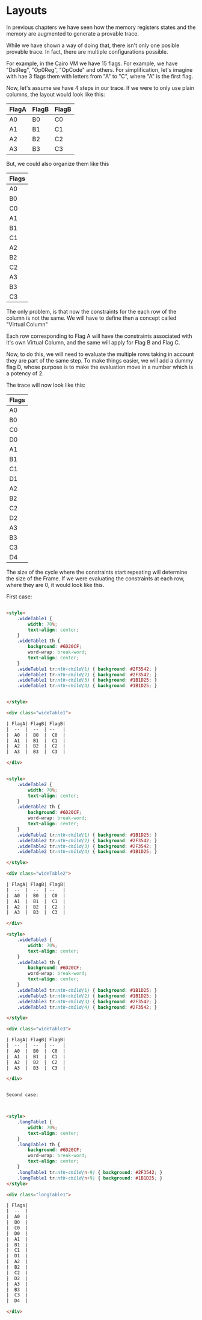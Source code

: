# Layouts

In previous chapters we have seen how the memory registers states and the memory are augmented to generate a provable trace. 

While we have shown a way of doing that, there isn't only one posible provable trace. In fact, there are multiple configurations possible. 

For example, in the Cairo VM we have 15 flags. For example, we have "DstReg", "Op0Reg", "OpCode" and others. For simplification, let's imagine with hae 3 flags them with letters from "A" to "C", where "A" is the first flag. 

Now, let's assume we have 4 steps in our trace. If we were to only use plain columns, the layout would look like this:

| FlagA| FlagB| FlagB|
|  --  |  --  | --   |
|  A0  |  B0  |  C0  |
|  A1  |  B1  |  C1  |
|  A2  |  B2  |  C2  |
|  A3  |  B3  |  C3  |

But, we could also organize them like this

| Flags|
|  --  |
|  A0  |
|  B0  |
|  C0  |
|  A1  |
|  B1  |
|  C1  |
|  A2  |
|  B2  |
|  C2  |
|  A3  |
|  B3  |
|  C3  |

The only problem, is that now the constraints for the each row of the column is not the same. We will have to define then a concept called "Virtual Column"

Each row corresponding to Flag A will have the constraints associated with it's own Virtual Column, and the same will apply for Flag B and Flag C.

Now, to do this, we will need to evaluate the multiple rows taking in account they are part of the same step. To make things easier, we will add a dummy flag D, whose purpose is to make the evaluation move in a number which is a potency of 2. 


The trace will now look like this:


| Flags|
|  --  |
|  A0  |
|  B0  |
|  C0  |
|  D0  |
|  A1  |
|  B1  |
|  C1  |
|  D1  |
|  A2  |
|  B2  |
|  C2  |
|  D2  |
|  A3  |
|  B3  |
|  C3  |
|  D4  |

The size of the cycle where the constraints start repeating will determine the size of the Frame. If we were evaluating the constraints at each row, where they are 0, it would look like this.


First case: 

```html

<style>
    .wideTable1 {
        width: 70%;
        text-align: center;
    }
    .wideTable1 th {
        background: #6D20CF;
        word-wrap: break-word;
        text-align: center;
    }
    .wideTable1 tr:nth-child(1) { background: #2F3542; }
    .wideTable1 tr:nth-child(2) { background: #2F3542; }
    .wideTable1 tr:nth-child(3) { background: #1B1D25; }
    .wideTable1 tr:nth-child(4) { background: #1B1D25; }


</style>

<div class="wideTable1">

| FlagA| FlagB| FlagB|
|  --  |  --  | --   |
|  A0  |  B0  |  C0  |
|  A1  |  B1  |  C1  |
|  A2  |  B2  |  C2  |
|  A3  |  B3  |  C3  |

</div>


<style>
    .wideTable2 {
        width: 70%;
        text-align: center;
    }
    .wideTable2 th {
        background: #6D20CF;
        word-wrap: break-word;
        text-align: center;
    }
    .wideTable2 tr:nth-child(1) { background: #1B1D25; }
    .wideTable2 tr:nth-child(2) { background: #2F3542; }
    .wideTable2 tr:nth-child(3) { background: #2F3542; }
    .wideTable2 tr:nth-child(4) { background: #1B1D25; }

</style>

<div class="wideTable2">

| FlagA| FlagB| FlagB|
|  --  |  --  | --   |
|  A0  |  B0  |  C0  |
|  A1  |  B1  |  C1  |
|  A2  |  B2  |  C2  |
|  A3  |  B3  |  C3  |

</div>

<style>
    .wideTable3 {
        width: 70%;
        text-align: center;
    }
    .wideTable3 th {
        background: #6D20CF;
        word-wrap: break-word;
        text-align: center;
    }
    .wideTable3 tr:nth-child(1) { background: #1B1D25; }
    .wideTable3 tr:nth-child(2) { background: #1B1D25; }
    .wideTable3 tr:nth-child(3) { background: #2F3542; }
    .wideTable3 tr:nth-child(4) { background: #2F3542; }

</style>

<div class="wideTable3">

| FlagA| FlagB| FlagB|
|  --  |  --  | --   |
|  A0  |  B0  |  C0  |
|  A1  |  B1  |  C1  |
|  A2  |  B2  |  C2  |
|  A3  |  B3  |  C3  |

</div>


Second case:



<style>
    .longTable1 {
        width: 70%;
        text-align: center;
    }
    .longTable1 th {
        background: #6D20CF;
        word-wrap: break-word;
        text-align: center;
    }
    .longTable1 tr:nth-child(n-9) { background: #2F3542; }
    .longTable1 tr:nth-child(n+9) { background: #1B1D25; }
</style>

<div class="longTable1">

| Flags|
|  --  |
|  A0  |
|  B0  |
|  C0  |
|  D0  |
|  A1  |
|  B1  |
|  C1  |
|  D1  |
|  A2  |
|  B2  |
|  C2  |
|  D2  |
|  A3  |
|  B3  |
|  C3  |
|  D4  |

</div>

```
